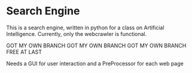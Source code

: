 # Search Engine
This is a search engine, written in python for a class on Artificial Intelligence.
Currently, only the webcrawler is functional.


GOT MY OWN BRANCH GOT MY OWN BRANCH GOT MY OWN BRANCH FREE AT LAST

Needs a GUI for user interaction and a PreProcessor for each web page
